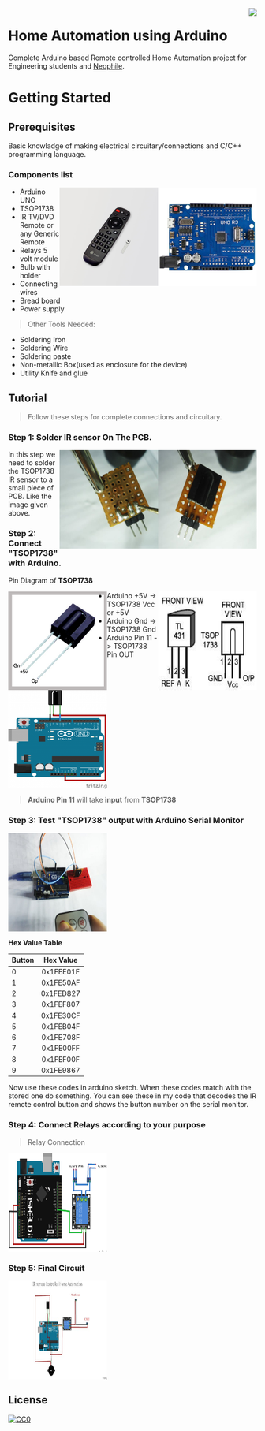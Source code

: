 <img src="https://github.com/matiassingers/awesome-readme/blob/master/icon.png" align="right" />

# Home Automation using Arduino

Complete Arduino based Remote controlled Home Automation project for Engineering students and [Neophile](https://en.wikipedia.org/wiki/Neophile).

<h1>Getting Started</h1>

## Prerequisites

Basic knowladge of making electrical circuitary/connections and C/C++ programming language.

### Components list

<img src="https://github.com/ashish-eqn/home-automation-using-Arduino/blob/master/arduno_uno.jpg" align="right" height="200px" />
<img src="https://github.com/ashish-eqn/home-automation-using-Arduino/blob/master/basicRemote_large.jpg" align="right" width="200px" height="200px" />

* Arduino UNO
* TSOP1738
* IR TV/DVD Remote or any Generic Remote
* Relays 5 volt module
* Bulb with holder
* Connecting wires
* Bread board
* Power supply
> Other Tools Needed:
* Soldering Iron
* Soldering Wire
* Soldering paste
* Non-metallic Box(used as enclosure for the device)
* Utility Knife and glue

## Tutorial

> Follow these steps for complete connections and circuitary.

### Step 1: Solder IR sensor On The PCB.

<img src="https://github.com/ashish-eqn/home-automation-using-Arduino/blob/master/Doc/step1-1.jpg" align="right" width="200px" height="200px" />
<img src="https://github.com/ashish-eqn/home-automation-using-Arduino/blob/master/Doc/step1-2.jpg" align="right" width="200px" height="200px" />


In this step we need to solder the TSOP1738 IR sensor to a small piece of PCB. Like the image given above.


### Step 2: Connect "TSOP1738" with Arduino.


Pin Diagram of **TSOP1738**


<img src="https://github.com/ashish-eqn/home-automation-using-Arduino/blob/master/Doc/pin_diagram.png" align="left" width="200px" height="200px" />
<img src="https://github.com/ashish-eqn/home-automation-using-Arduino/blob/master/Doc/pin_diagram.jpg" align="right" width="200px" height="200px" />


* Arduino +5V -> TSOP1738 Vcc or +5V
* Arduino Gnd -> TSOP1738 Gnd
* Arduino Pin 11 -> TSOP1738 Pin OUT


<img src="https://github.com/ashish-eqn/home-automation-using-Arduino/blob/master/Doc/pin_conn.png" align="center" width="200px" height="200px" />


> **Arduino Pin 11** will take **input** from **TSOP1738** 


### Step 3: Test "TSOP1738" output with Arduino Serial Monitor


<img src="https://github.com/ashish-eqn/home-automation-using-Arduino/blob/master/Doc/test_input.jpg" align="center" width="200px" height="200px" />


**Hex Value Table**

| **Button**    | **Hex Value** |
| ------------- |:-------------:|
| 0             | 0x1FEE01F     |
| 1             | 0x1FE50AF     |
| 2             | 0x1FED827     |
| 3             | 0x1FEF807     |
| 4             | 0x1FE30CF     |
| 5             | 0x1FEB04F     |
| 6             | 0x1FE708F     |
| 7             | 0x1FE00FF     |
| 8             | 0x1FEF00F     |
| 9             | 0x1FE9867     |

Now use these codes in arduino sketch. When these codes match with the stored one do something. You can see these in my code that decodes the IR remote control button and shows the button number on the serial monitor.


### Step 4: Connect Relays according to your purpose

> Relay Connection

<img src="https://github.com/ashish-eqn/home-automation-using-Arduino/blob/master/Doc/relay_conn.png" align="center" width="200px" height="200px" />


### Step 5: Final Circuit

<img src="https://github.com/ashish-eqn/home-automation-using-Arduino/blob/master/Doc/final_circuit.jpg" align="center" width="200px" height="200px" />


## License

[![CC0](https://upload.wikimedia.org/wikipedia/commons/thumb/0/0b/License_icon-mit-2.svg/156px-License_icon-mit-2.svg.png)](LICENSE)
